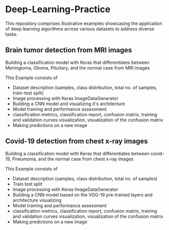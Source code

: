 # Deep-Learning-Practice
This repository comprises illustrative examples showcasing the application of deep learning algorithms across various datasets to address diverse tasks.

## Brain tumor detection from MRI images 

Building a classification model with Keras that differentiates between Meningioma, Glioma, Pituitary, and the normal case from MRI images

This Example consists of 

- Dataset description (samples, class distribution, total no. of samples, train-test split)
- Image processing with Keras ImageDataGenerator
- Building a CNN model and visualizing it's architecture
- Model training and performance assessment
- classification metrics, classification report, confusion matrix, training and validation curves visualization, visualization of the confusion matrix
- Making predictions on a new image 

## Covid-19 detection from chest x-ray images

Building a classification model with Keras that differentiates between covid-19, Pneumonia, and the normal case from chest x-ray images

This Example consists of 

- Dataset description (samples, class distribution, total no. of samples)
- Train test split
- Image processing with Keras ImageDataGenerator
- Building a CNN model based on the VGG-19 pre-trained layers and architecture visualizing 
- Model training and performance assessment
- classification metrics, classification report, confusion matrix, training and validation curves visualization, visualization of the confusion matrix
- Making predictions on a new image

